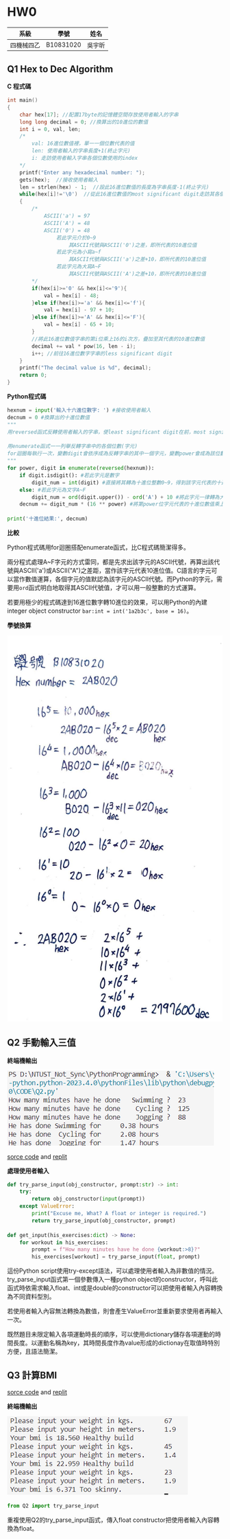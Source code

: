# HW0

|系級|學號|姓名|
|:---:|:---:|:---:|
|四機械四乙|B10831020|吳宇昕|

## Q1 Hex to Dec Algorithm

__C 程式碼__
```C  
int main()  
{
    char hex[17]; //配置17byte的記憶體空間存放使用者輸入的字串
    long long decimal = 0; //換算出的10進位的數值
    int i = 0, val, len; 
    /*
        val: 16進位數值裡，單一一個位數代表的值
        len: 使用者輸入的字串長度+1(終止字元)
        i: 走訪使用者輸入字串各個位數使用的index
    */
    printf("Enter any hexadecimal number: ");  
    gets(hex);  //接收使用者輸入
    len = strlen(hex) - 1;  //設此16進位數值的長度為字串長度-1(終止字元) 
    while(hex[i]!='\0')  //從此16進位數值的most significant digit走訪其各個位數(字元)
    {  
        /*
            ASCII('a') = 97
            ASCII('A') = 48
            ASCII('0') = 48
                若此字元介於0~9
                    其ASCII代號與ASCII('0')之差，即所代表的10進位值
                若此字元為小寫a~f
                    其ASCII代號與ASCII('a')之差+10，即所代表的10進位值
                若此字元為大寫A~F
                    其ASCII代號與ASCII('A')之差+10，即所代表的10進位值
        */
        if(hex[i]>='0' && hex[i]<='9'){  
            val = hex[i] - 48; 
        }else if(hex[i]>='a' && hex[i]<='f'){  
            val = hex[i] - 97 + 10;  
        }else if(hex[i]>='A' && hex[i]<='F'){  
            val = hex[i] - 65 + 10;  
        }
        //將此16進位數值字串的第i位乘上16的i次方，疊加至其代表的10進位數值
        decimal += val * pow(16, len - i); 
        i++; //前往16進位數字字串的less significant digit
    }
    printf("The decimal value is %d", decimal);
    return 0;
}
```

__Python程式碼__
```python
hexnum = input('輸入十六進位數字: ') #接收使用者輸入
decnum = 0 #換算出的十進位數值
"""
用reversed函式反轉使用者輸入的字串，使least significant digit在前，most significant digit在後

用enumerate函式一一列舉反轉字串中的各個位數(字元)
for迴圈每執行一次，變數digit會依序成為反轉字串的其中一個字元，變數power會成為該位數為第幾位
"""
for power, digit in enumerate(reversed(hexnum)):
    if digit.isdigit(): #若此字元是數字
        digit_num = int(digit) #直接將其轉為十進位整數0~9，得到該字元代表的十進位數值
    else: #若此字元為文字A~F
        digit_num = ord(digit.upper()) - ord('A') + 10 #將此字元一律轉為大寫字母後，求此字元的ASCII代號與ASCII("A")差距+10，得此字元代表的十進位值
    decnum += digit_num * (16 ** power) #將第power位字元代表的十進位數值乘上16的power次方，疊加至整個字串代表的十進位值

print('十進位結果:', decnum)
```

__比較__

Python程式碼用for迴圈搭配enumerate函式，比C程式碼簡潔得多。

兩分程式處理A~F字元的方式雷同，都是先求出該字元的ASCII代號，再算出該代號與ASCII('a')或ASCII("A")之差距，當作該字元代表10進位值。C語言的字元可以當作數值運算，各個字元的值默認為該字元的ASCII代號。而Python的字元，需要用```ord```函式明白地取得其ASCII代號值，才可以用一般整數的方式運算。

若要用極少的程式碼達到16進位數字轉10進位的效果，可以用Python的內建integer object constructor ```bar:int = int('1a2b3c', base = 16)```。

__學號換算__

![](IMG/student_number_hex_to_dec.jpg)

## Q2 手動輸入三值

__終端機輸出__

![](IMG/Q2%20terminal%20output.png)

[sorce code](CODE/Q2.py) and [replit](https://replit.com/join/qunzjqxzyg-b10831020)

__處理使用者輸入__

```python
def try_parse_input(obj_constructor, prompt:str) -> int:
    try:
        return obj_constructor(input(prompt))
    except ValueError:
        print("Excuse me, What? A float or integer is required.")
        return try_parse_input(obj_constructor, prompt)

def get_input(his_exercises:dict) -> None:
    for workout in his_exercises:
        prompt = f"How many minutes have he done {workout:>8}?"
        his_exercises[workout] = try_parse_input(float, prompt)

```

這份Python script使用try-except語法，可以處理使用者輸入為非數值的情況。try_parse_input函式第一個參數傳入一種python object的constructor，呼叫此函式時依需求輸入float、int或是double的constructor可以把使用者輸入內容轉換為不同資料型別。

若使用者輸入內容無法轉換為數值，則會產生ValueError並重新要求使用者再輸入一次。

既然題目未限定輸入各項運動時長的順序，可以使用dictionary儲存各項運動的時間長度。以運動名稱為key，其時間長度作為value形成的dictionay在取值時特別方便，且語法簡潔。

## Q3 計算BMI
[sorce code](CODE/Q3.py) and [replit](https://replit.com/join/euxkzmtjut-b10831020)

__終端機輸出__

![terminal output](IMG/Q3%20termainal%20output.png)

```python
from Q2 import try_parse_input
```
重複使用Q2的try_parse_input函式，傳入float constructor把使用者輸入內容轉換為float。